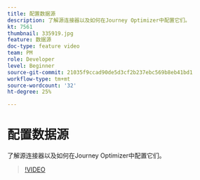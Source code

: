 ```yaml
---
title: 配置数据源
description: 了解源连接器以及如何在Journey Optimizer中配置它们。
kt: 7561
thumbnail: 335919.jpg
feature: 数据源
doc-type: feature video
team: PM
role: Developer
level: Beginner
source-git-commit: 21035f9ccad90de5d3cf2b237ebc569b8eb41bd1
workflow-type: tm+mt
source-wordcount: '32'
ht-degree: 25%

---
```



# 配置数据源

了解源连接器以及如何在Journey Optimizer中配置它们。

>[!VIDEO](https://video.tv.adobe.com/v/335919?quality=12)

